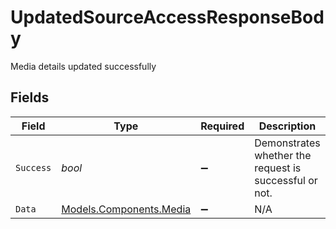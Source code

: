 # UpdatedSourceAccessResponseBody

Media details updated successfully


## Fields

| Field                                                       | Type                                                        | Required                                                    | Description                                                 | Example                                                     |
| ----------------------------------------------------------- | ----------------------------------------------------------- | ----------------------------------------------------------- | ----------------------------------------------------------- | ----------------------------------------------------------- |
| `Success`                                                   | *bool*                                                      | :heavy_minus_sign:                                          | Demonstrates whether the request is successful or not.      | true                                                        |
| `Data`                                                      | [Models.Components.Media](../../Models/Components/Media.md) | :heavy_minus_sign:                                          | N/A                                                         |                                                             |